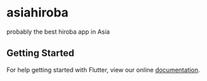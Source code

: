 # asiahiroba

probably the best hiroba app in Asia

## Getting Started

For help getting started with Flutter, view our online
[documentation](https://flutter.io/).
